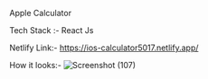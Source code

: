 Apple Calculator


Tech Stack :- React Js

Netlify Link:- https://ios-calculator5017.netlify.app/

How it looks:- 
![Screenshot (107)](https://user-images.githubusercontent.com/110033165/221643108-ba2e7fc7-a7fb-4dee-baeb-833c60bada4f.png)
